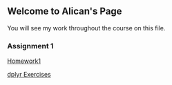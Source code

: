 ## Welcome to Alican's Page
You will see my work throughout the course on this file.

### Assignment 1

[Homework1](https://pjournal.github.io/boun01-alicanylmz/Alican-Rmarkdown.html)

[dplyr Exercises](https://pjournal.github.io/boun01-alicanylmz/R_mark_dplyr_exercises.html)
